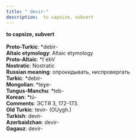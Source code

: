 ```yaml
---
title: " devir-"
description:  to capsize, subvert
---
```

<p data-pagefind-weight="0.5">
<strong> to capsize, subvert</strong><br><br>
<strong>Proto-Turkic</strong>:  *debir-<br>
<strong>Altaic etymology</strong>:  Altaic etymology<br>
<strong> Proto-Altaic</strong>:  *t`ebV<br>
<strong>Nostratic</strong>:  Nostratic<br>
<strong>Russian meaning</strong>:  опрокидывать, ниспровергать<br>
<strong>Turkic</strong>:  *debir-<br>
<strong>Mongolian</strong>:  *teɣe-<br>
<strong>Tungus-Manchu</strong>:  *teb-<br>
<strong>Korean</strong>:  *tú-<br>
<strong>Comments</strong>:  ЭСТЯ 3, 172-173.<br>
<strong>Old Turkic</strong>:  tevir- (OUygh.)<br>
<strong>Turkish</strong>:  devir-<br>
<strong>Azerbaidzhan</strong>:  devir-<br>
<strong>Gagauz</strong>:  devir-<br>

</p>

